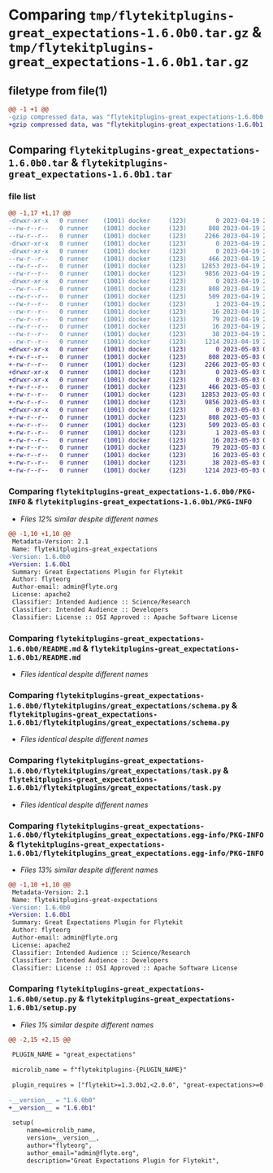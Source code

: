 # Comparing `tmp/flytekitplugins-great_expectations-1.6.0b0.tar.gz` & `tmp/flytekitplugins-great_expectations-1.6.0b1.tar.gz`

## filetype from file(1)

```diff
@@ -1 +1 @@
-gzip compressed data, was "flytekitplugins-great_expectations-1.6.0b0.tar", last modified: Wed Apr 19 20:54:29 2023, max compression
+gzip compressed data, was "flytekitplugins-great_expectations-1.6.0b1.tar", last modified: Wed May  3 04:48:07 2023, max compression
```

## Comparing `flytekitplugins-great_expectations-1.6.0b0.tar` & `flytekitplugins-great_expectations-1.6.0b1.tar`

### file list

```diff
@@ -1,17 +1,17 @@
-drwxr-xr-x   0 runner    (1001) docker     (123)        0 2023-04-19 20:54:29.715075 flytekitplugins-great_expectations-1.6.0b0/
--rw-r--r--   0 runner    (1001) docker     (123)      808 2023-04-19 20:54:29.715075 flytekitplugins-great_expectations-1.6.0b0/PKG-INFO
--rw-r--r--   0 runner    (1001) docker     (123)     2266 2023-04-19 20:54:06.000000 flytekitplugins-great_expectations-1.6.0b0/README.md
-drwxr-xr-x   0 runner    (1001) docker     (123)        0 2023-04-19 20:54:29.711075 flytekitplugins-great_expectations-1.6.0b0/flytekitplugins/
-drwxr-xr-x   0 runner    (1001) docker     (123)        0 2023-04-19 20:54:29.715075 flytekitplugins-great_expectations-1.6.0b0/flytekitplugins/great_expectations/
--rw-r--r--   0 runner    (1001) docker     (123)      466 2023-04-19 20:54:06.000000 flytekitplugins-great_expectations-1.6.0b0/flytekitplugins/great_expectations/__init__.py
--rw-r--r--   0 runner    (1001) docker     (123)    12853 2023-04-19 20:54:06.000000 flytekitplugins-great_expectations-1.6.0b0/flytekitplugins/great_expectations/schema.py
--rw-r--r--   0 runner    (1001) docker     (123)     9856 2023-04-19 20:54:06.000000 flytekitplugins-great_expectations-1.6.0b0/flytekitplugins/great_expectations/task.py
-drwxr-xr-x   0 runner    (1001) docker     (123)        0 2023-04-19 20:54:29.715075 flytekitplugins-great_expectations-1.6.0b0/flytekitplugins_great_expectations.egg-info/
--rw-r--r--   0 runner    (1001) docker     (123)      808 2023-04-19 20:54:29.000000 flytekitplugins-great_expectations-1.6.0b0/flytekitplugins_great_expectations.egg-info/PKG-INFO
--rw-r--r--   0 runner    (1001) docker     (123)      509 2023-04-19 20:54:29.000000 flytekitplugins-great_expectations-1.6.0b0/flytekitplugins_great_expectations.egg-info/SOURCES.txt
--rw-r--r--   0 runner    (1001) docker     (123)        1 2023-04-19 20:54:29.000000 flytekitplugins-great_expectations-1.6.0b0/flytekitplugins_great_expectations.egg-info/dependency_links.txt
--rw-r--r--   0 runner    (1001) docker     (123)       16 2023-04-19 20:54:29.000000 flytekitplugins-great_expectations-1.6.0b0/flytekitplugins_great_expectations.egg-info/namespace_packages.txt
--rw-r--r--   0 runner    (1001) docker     (123)       79 2023-04-19 20:54:29.000000 flytekitplugins-great_expectations-1.6.0b0/flytekitplugins_great_expectations.egg-info/requires.txt
--rw-r--r--   0 runner    (1001) docker     (123)       16 2023-04-19 20:54:29.000000 flytekitplugins-great_expectations-1.6.0b0/flytekitplugins_great_expectations.egg-info/top_level.txt
--rw-r--r--   0 runner    (1001) docker     (123)       38 2023-04-19 20:54:29.715075 flytekitplugins-great_expectations-1.6.0b0/setup.cfg
--rw-r--r--   0 runner    (1001) docker     (123)     1214 2023-04-19 20:54:25.000000 flytekitplugins-great_expectations-1.6.0b0/setup.py
+drwxr-xr-x   0 runner    (1001) docker     (123)        0 2023-05-03 04:48:07.312298 flytekitplugins-great_expectations-1.6.0b1/
+-rw-r--r--   0 runner    (1001) docker     (123)      808 2023-05-03 04:48:07.312298 flytekitplugins-great_expectations-1.6.0b1/PKG-INFO
+-rw-r--r--   0 runner    (1001) docker     (123)     2266 2023-05-03 04:47:44.000000 flytekitplugins-great_expectations-1.6.0b1/README.md
+drwxr-xr-x   0 runner    (1001) docker     (123)        0 2023-05-03 04:48:07.312298 flytekitplugins-great_expectations-1.6.0b1/flytekitplugins/
+drwxr-xr-x   0 runner    (1001) docker     (123)        0 2023-05-03 04:48:07.312298 flytekitplugins-great_expectations-1.6.0b1/flytekitplugins/great_expectations/
+-rw-r--r--   0 runner    (1001) docker     (123)      466 2023-05-03 04:47:44.000000 flytekitplugins-great_expectations-1.6.0b1/flytekitplugins/great_expectations/__init__.py
+-rw-r--r--   0 runner    (1001) docker     (123)    12853 2023-05-03 04:47:44.000000 flytekitplugins-great_expectations-1.6.0b1/flytekitplugins/great_expectations/schema.py
+-rw-r--r--   0 runner    (1001) docker     (123)     9856 2023-05-03 04:47:44.000000 flytekitplugins-great_expectations-1.6.0b1/flytekitplugins/great_expectations/task.py
+drwxr-xr-x   0 runner    (1001) docker     (123)        0 2023-05-03 04:48:07.312298 flytekitplugins-great_expectations-1.6.0b1/flytekitplugins_great_expectations.egg-info/
+-rw-r--r--   0 runner    (1001) docker     (123)      808 2023-05-03 04:48:07.000000 flytekitplugins-great_expectations-1.6.0b1/flytekitplugins_great_expectations.egg-info/PKG-INFO
+-rw-r--r--   0 runner    (1001) docker     (123)      509 2023-05-03 04:48:07.000000 flytekitplugins-great_expectations-1.6.0b1/flytekitplugins_great_expectations.egg-info/SOURCES.txt
+-rw-r--r--   0 runner    (1001) docker     (123)        1 2023-05-03 04:48:07.000000 flytekitplugins-great_expectations-1.6.0b1/flytekitplugins_great_expectations.egg-info/dependency_links.txt
+-rw-r--r--   0 runner    (1001) docker     (123)       16 2023-05-03 04:48:07.000000 flytekitplugins-great_expectations-1.6.0b1/flytekitplugins_great_expectations.egg-info/namespace_packages.txt
+-rw-r--r--   0 runner    (1001) docker     (123)       79 2023-05-03 04:48:07.000000 flytekitplugins-great_expectations-1.6.0b1/flytekitplugins_great_expectations.egg-info/requires.txt
+-rw-r--r--   0 runner    (1001) docker     (123)       16 2023-05-03 04:48:07.000000 flytekitplugins-great_expectations-1.6.0b1/flytekitplugins_great_expectations.egg-info/top_level.txt
+-rw-r--r--   0 runner    (1001) docker     (123)       38 2023-05-03 04:48:07.312298 flytekitplugins-great_expectations-1.6.0b1/setup.cfg
+-rw-r--r--   0 runner    (1001) docker     (123)     1214 2023-05-03 04:48:03.000000 flytekitplugins-great_expectations-1.6.0b1/setup.py
```

### Comparing `flytekitplugins-great_expectations-1.6.0b0/PKG-INFO` & `flytekitplugins-great_expectations-1.6.0b1/PKG-INFO`

 * *Files 12% similar despite different names*

```diff
@@ -1,10 +1,10 @@
 Metadata-Version: 2.1
 Name: flytekitplugins-great_expectations
-Version: 1.6.0b0
+Version: 1.6.0b1
 Summary: Great Expectations Plugin for Flytekit
 Author: flyteorg
 Author-email: admin@flyte.org
 License: apache2
 Classifier: Intended Audience :: Science/Research
 Classifier: Intended Audience :: Developers
 Classifier: License :: OSI Approved :: Apache Software License
```

### Comparing `flytekitplugins-great_expectations-1.6.0b0/README.md` & `flytekitplugins-great_expectations-1.6.0b1/README.md`

 * *Files identical despite different names*

### Comparing `flytekitplugins-great_expectations-1.6.0b0/flytekitplugins/great_expectations/schema.py` & `flytekitplugins-great_expectations-1.6.0b1/flytekitplugins/great_expectations/schema.py`

 * *Files identical despite different names*

### Comparing `flytekitplugins-great_expectations-1.6.0b0/flytekitplugins/great_expectations/task.py` & `flytekitplugins-great_expectations-1.6.0b1/flytekitplugins/great_expectations/task.py`

 * *Files identical despite different names*

### Comparing `flytekitplugins-great_expectations-1.6.0b0/flytekitplugins_great_expectations.egg-info/PKG-INFO` & `flytekitplugins-great_expectations-1.6.0b1/flytekitplugins_great_expectations.egg-info/PKG-INFO`

 * *Files 13% similar despite different names*

```diff
@@ -1,10 +1,10 @@
 Metadata-Version: 2.1
 Name: flytekitplugins-great-expectations
-Version: 1.6.0b0
+Version: 1.6.0b1
 Summary: Great Expectations Plugin for Flytekit
 Author: flyteorg
 Author-email: admin@flyte.org
 License: apache2
 Classifier: Intended Audience :: Science/Research
 Classifier: Intended Audience :: Developers
 Classifier: License :: OSI Approved :: Apache Software License
```

### Comparing `flytekitplugins-great_expectations-1.6.0b0/setup.py` & `flytekitplugins-great_expectations-1.6.0b1/setup.py`

 * *Files 1% similar despite different names*

```diff
@@ -2,15 +2,15 @@
 
 PLUGIN_NAME = "great_expectations"
 
 microlib_name = f"flytekitplugins-{PLUGIN_NAME}"
 
 plugin_requires = ["flytekit>=1.3.0b2,<2.0.0", "great-expectations>=0.13.30", "sqlalchemy>=1.4.23,<2.0.0"]
 
-__version__ = "1.6.0b0"
+__version__ = "1.6.0b1"
 
 setup(
     name=microlib_name,
     version=__version__,
     author="flyteorg",
     author_email="admin@flyte.org",
     description="Great Expectations Plugin for Flytekit",
```

